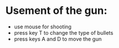 # Usement of the gun:
- use mouse for shooting
- press key T to change the type of bullets
- press keys A and D to move the gun